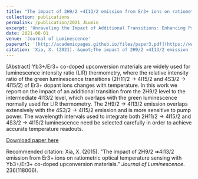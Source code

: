```yaml
---
title: "The impact of 2H9/2 ➔4I13/2 emission from Er3+ ions on ratiometric optical temperature sensing with Yb3+/Er3+ co-doped upconversion materials"
collection: publications
permalink: /publication/2021_JLumin
excerpt: 'Unraveling the Impact of Additional Transitions: Enhancing Precision in Luminescence Ratio Thermometry with Yb3+/Er3+ Co-doped Upconversion Materials'
date: 2021-08-01
venue: 'Journal of Luminescence'
paperurl: '[http://academicpages.github.io/files/paper3.pdf](https://www.sciencedirect.com/science/article/abs/pii/S0022231321001228?via%3Dihub)'
citation: 'Xia, X. (2021). &quot;The impact of 2H9/2 ➔4I13/2 emission from Er3+ ions on ratiometric optical temperature sensing with Yb3+/Er3+ co-doped upconversion materials.&quot; <i>Journal of Luminescence</i>. 236(118006).'
---
```

[Abstract] Yb3+/Er3+ co-doped upconversion materials are widely used for luminescence intensity ratio (LIR) thermometry, where the relative intensity ratio of the green luminescence transitions (2H11/2 → 4I15/2 and 4S3/2 → 4I15/2) of Er3+ dopant ions changes with temperature. In this work we report on the impact of an additional transition from the 2H9/2 level to the intermediate 4I13/2 level, which overlaps with the green luminescence normally used for LIR thermometry. The 2H9/2 → 4I13/2 emission overlaps extensively with the 4S3/2 → 4I15/2 emission and is more sensitive to pump power. The wavelength intervals used to integrate both 2H11/2 → 4I15/2 and 4S3/2 → 4I15/2 luminescence need be selected carefully in order to achieve accurate temperature readouts.

[Download paper here](http://academicpages.github.io/files/paper3.pdf)

Recommended citation: Xia, X. (2015). "The impact of 2H9/2 ➔4I13/2 emission from Er3+ ions on ratiometric optical temperature sensing with Yb3+/Er3+ co-doped upconversion materials." <i>Journal of Luminescence</i>. 236(118006).
